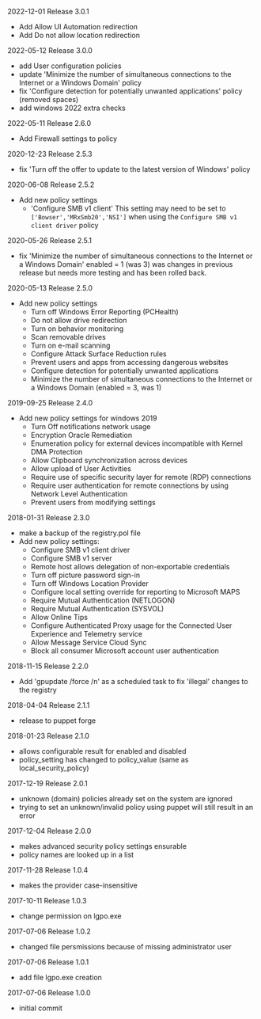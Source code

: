 2022-12-01 Release 3.0.1
- Add Allow UI Automation redirection
- Add Do not allow location redirection

2022-05-12 Release 3.0.0
- add User configuration policies
- update 'Minimize the number of simultaneous connections to the Internet or a Windows Domain' policy 
- fix 'Configure detection for potentially unwanted applications' policy (removed spaces)
- add windows 2022 extra checks

2022-05-11 Release 2.6.0
- Add Firewall settings to policy

2020-12-23 Release 2.5.3
- fix 'Turn off the offer to update to the latest version of Windows' policy

2020-06-08 Release 2.5.2
- Add new policy settings
  - 'Configure SMB v1 client'
This setting may need to be set to `['Bowser','MRxSmb20','NSI']` when using the `Configure SMB v1 client driver` policy

2020-05-26 Release 2.5.1
- fix 'Minimize the number of simultaneous connections to the Internet or a Windows Domain'
  enabled = 1 (was 3)
  was changes in previous release but needs more testing and has been rolled back.

2020-05-13 Release 2.5.0
- Add new policy settings
  - Turn off Windows Error Reporting (PCHealth)
  - Do not allow drive redirection
  - Turn on behavior monitoring
  - Scan removable drives
  - Turn on e-mail scanning
  - Configure Attack Surface Reduction rules
  - Prevent users and apps from accessing dangerous websites
  - Configure detection for potentially unwanted applications
  - Minimize the number of simultaneous connections to the Internet or a Windows Domain (enabled = 3, was 1)

2019-09-25 Release 2.4.0
- Add new policy settings for windows 2019
  - Turn Off notifications network usage
  - Encryption Oracle Remediation
  - Enumeration policy for external devices incompatible with Kernel DMA Protection
  - Allow Clipboard synchronization across devices
  - Allow upload of User Activities
  - Require use of specific security layer for remote (RDP) connections
  - Require user authentication for remote connections by using Network Level Authentication
  - Prevent users from modifying settings

2018-01-31 Release 2.3.0
- make a backup of the registry.pol file
- Add new policy settings:
  - Configure SMB v1 client driver
  - Configure SMB v1 server
  - Remote host allows delegation of non-exportable credentials
  - Turn off picture password sign-in
  - Turn off Windows Location Provider
  - Configure local setting override for reporting to Microsoft MAPS
  - Require Mutual Authentication (NETLOGON)
  - Require Mutual Authentication (SYSVOL)
  - Allow Online Tips
  - Configure Authenticated Proxy usage for the Connected User Experience and Telemetry service
  - Allow Message Service Cloud Sync
  - Block all consumer Microsoft account user authentication

2018-11-15 Release 2.2.0
- Add 'gpupdate /force /n' as a scheduled task to fix 'illegal' changes to the registry

2018-04-04 Release 2.1.1
- release to puppet forge

2018-01-23 Release 2.1.0
- allows configurable result for enabled and disabled
- policy_setting has changed to policy_value (same as local_security_policy)

2017-12-19 Release 2.0.1
- unknown (domain) policies already set on the system are ignored
- trying to set an unknown/invalid policy using puppet will still result in an error

2017-12-04 Release 2.0.0
- makes advanced security policy settings ensurable
- policy names are looked up in a list

2017-11-28 Release 1.0.4
- makes the provider case-insensitive

2017-10-11 Release 1.0.3
- change permission on lgpo.exe

2017-07-06 Release 1.0.2
- changed file persmissions because of missing administrator user

2017-07-06 Release 1.0.1
- add file lgpo.exe creation

2017-07-06 Release 1.0.0
- initial commit
